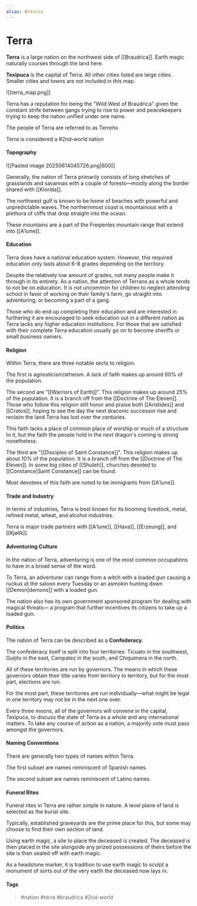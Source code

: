 ```yaml
---
alias: Breinia
---
```


# Terra
**Terra** is a large nation on the northwest side of [[Braudrica]]. Earth magic naturally courses through the land here. 

**Texipuca** is the capital of Terra. All other cities listed are large cities. Smaller cities and towns are not included in this map.

![[terra_map.png]]

Terra has a reputation for being the "Wild West of Braudrica" given the constant strife between gangs trying to rise to power and peacekeepers trying to keep the nation unified under one name.

The people of Terra are referred to as Terreño

Terra is considered a #2nd-world nation
#### Topography
![[Pasted image 20250614045726.png|600]]

Generally, the nation of Terra primarily consists of long stretches of grasslands and savannas with a couple of forests—mostly along the border shared with [[Klorída]]. 

The northwest gulf is known to be home of beaches with powerful and unpredictable waves. The northernmost coast is mountainous with a plethora of cliffs that drop straight into the ocean. 

These mountains are a part of the Freqienles mountain range that extend into [[A'lune]].
#### Education

Terra does have a national education system. However, this required education only lasts about 6-8 grades depending on the territory.

Despite the relatively low amount of grades, not many people make it through in its entirety. As a nation, the attention of Terrans as a whole tends to not be on education. It is not uncommon for children to neglect attending school in favor of working on their family's farm, go straight into adventuring, or becoming a part of a gang.

Those who do end up completing their education and are interested in furthering it are encouraged to seek education out in a different nation as Terra lacks any higher education institutions. For those that are satisfied with their complete Terra education usually go on to become sheriffs or small business owners.
#### Religion

Within Terra, there are three notable sects to religion.

The first is agnosticism/atheism. A lack of faith makes up around 60% of the population.

The second are "[[Warriors of Earth]]". This religion makes up around 25% of the population. It is a branch off from the [[Doctrine of The Eleven]]. Those who follow this religion still honor and praise both [[Aristides]] and [[Cratos]], hoping to see the day the next draconic successor rise and reclaim the land Terra has lost over the centuries. 

This faith lacks a place of common place of worship or much of a structure to it, but the faith the people hold in the next dragon's coming is strong nonetheless.

The third are "[[Disciples of Saint Constance]]". This religion makes up about 10% of the population. It is a branch off from the [[Doctrine of The Eleven]]. In some big cities of [[Shuǐeh]], churches devoted to [[Constance|Saint Constance]] can be found. 

Most devotees of this faith are noted to be immigrants from [[A'lune]].
#### Trade and Industry

In terms of industries, Terra is best known for its booming livestock, metal, refined metal, wheat, and alcohol industries.

Terra is major trade partners with [[A'lune]], [[Hava]], [[Erzeung]], and [[Kjølik]].
#### Adventuring Culture

In the nation of Terra, adventuring is one of the most common occupations to have in a broad sense of the word. 

To Terra, an adventurer can range from a witch with a loaded gun causing a ruckus at the saloon every Tuesday or an asmokin hunting down [[Demon|demons]] with a loaded gun.

The nation also has its own government sponsored program for dealing with magical threats— a program that further incentives its citizens to take up a loaded gun.
#### Politics

The nation of Terra can be described as a **Confederacy**. 

The confederacy itself is split into four territories: Ticuato in the southwest, Guijito in the east, Campatez in the south, and Chiquimera in the north. 

All of these territories are run by governors. The means in which these governors obtain their title varies from territory to territory, but for the most part, elections are run. 

For the most part, these territories are run individually—what might be legal in one territory may not be in the next one over.

Every three moons, all of the governors will convene in the capital, Texipuca, to discuss the state of Terra as a whole and any international matters. To take any course of action as a nation, a majority vote must pass amongst the governors.
#### Naming Conventions

There are generally two types of names within Terra.

The first subset are names reminiscent of Spanish names.

The second subset are names reminiscent of Latino names.
#### Funeral Rites

Funeral rites in Terra are rather simple in nature. A level plane of land is selected as the burial site. 

Typically, established graveyards are the prime place for this, but some may choose to find their own section of land. 

Using earth magic, a site to place the deceased is created. The deceased is then placed in the site alongside any prized possessions of theirs before the site is then sealed off with earth magic. 

As a headstone marker, it is tradition to use earth magic to sculpt a monument of sorts out of the very earth the deceased now lays in.

#### Tags
> #nation #terra #braudrica #2nd-world 